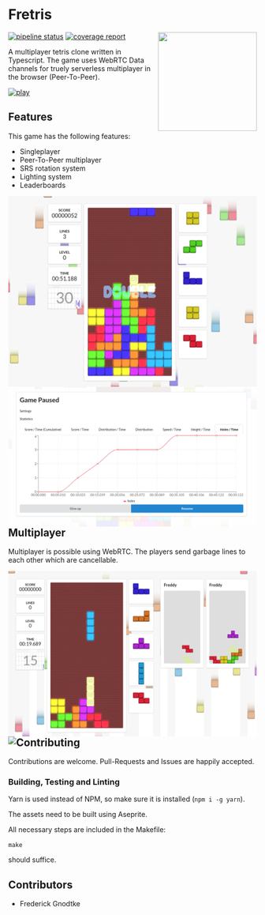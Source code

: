 # Fretris 

<img align="right" width="200" height="200" src="https://raw.githubusercontent.com/Prior99/tetris/master/images/logo.png">

[![pipeline status](https://gitlab.com/prior99/tetris/badges/master/pipeline.svg)](https://github.com/Prior99/tetris)
[![coverage report](https://gitlab.com/prior99/tetris/badges/master/coverage.svg)](https://github.com/Prior99/tetris)

A multiplayer tetris clone written in Typescript.
The game uses WebRTC Data channels for truely serverless multiplayer in the browser (Peer-To-Peer).

[![play](https://raw.githubusercontent.com/Prior99/tetris/master/images/button.png)](https://prior99.gitlab.io/tetris)

## Features

This game has the following features:

 * Singleplayer
 * Peer-To-Peer multiplayer
 * SRS rotation system
 * Lighting system
 * Leaderboards

<img align="left" src="https://raw.githubusercontent.com/Prior99/tetris/master/images/screenshot-1.png">
<img align="left" src="https://raw.githubusercontent.com/Prior99/tetris/master/images/screenshot-2.png">

## Multiplayer

Multiplayer is possible using WebRTC. The players send garbage lines to each other which are cancellable.

<img align="left" src="https://raw.githubusercontent.com/Prior99/tetris/master/images/screenshot-3.png">
<img align="left" src="https://raw.githubusercontent.com/Prior99/tetris/master/images/screenshot-4.png">

## Contributing

Contributions are welcome. Pull-Requests and Issues are happily accepted.

### Building, Testing and Linting

Yarn is used instead of NPM, so make sure it is installed (`npm i -g yarn`).

The assets need to be built using Aseprite.

All necessary steps are included in the Makefile:

```
make
```

should suffice.


## Contributors

 - Frederick Gnodtke
